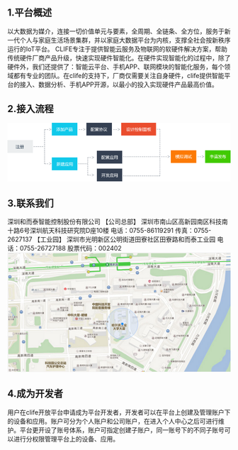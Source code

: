 
## 1.平台概述

以大数据为媒介，连接一切价值单元与要素，全周期、全链条、全方位，服务于新一代个人与家庭生活场景集群，并以家庭大数据平台为内核，支撑全社会按新秩序运行的IoT平台。
CLIFE专注于提供智能云服务及物联网的软硬件解决方案，帮助传统硬件厂商产品升级，快速实现硬件智能化。在硬件实现智能化的过程中，除了硬件外，我们还提供了：智能云平台、手机APP、联网模块的智能化服务，每个领域都有专业的团队。在clife的支持下，厂商仅需要关注自身硬件，clife提供智能平台的接入、数据分析、手机APP开源，以最小的投入实现硬件产品最高价值。

## 2.接入流程

![](/assets/pic.png)

## 3.联系我们

深圳和而泰智能控制股份有限公司
【公司总部】
深圳市南山区高新园南区科技南十路6号深圳航天科技研究院D座10楼
电话：0755-86119291
传真：0755-2627137
【工业园】
深圳市光明新区公明街道田寮社区田寮路和而泰工业园
电话：0755-26727188
股票代码：002402
![](/assets/地图.jpg)

## 4.成为开发者

用户在clife开放平台申请成为平台开发者，开发者可以在平台上创建及管理账户下的设备和应用。账户可分为个人账户和公司账户，在进入个人中心之后可进行维护。平台更开设了账号体系，账户可指定创建子账户，同一账号下的不同子账号可以进行分权限管理平台上的设备、应用。







